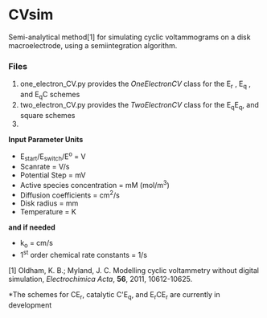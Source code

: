 # CVsim
Semi-analytical method[1] for simulating cyclic voltammograms on a disk macroelectrode, using a semiintegration algorithm.

### Files
1. one_electron_CV.py provides the *OneElectronCV* class for the E<sub>r</sub> , E<sub>q</sub> , and E<sub>q</sub>C schemes
2. two_electron_CV.py provides the *TwoElectronCV* class for the E<sub>q</sub>E<sub>q</sub>, and square schemes
3.

**Input Parameter Units**
- E<sub>start</sub>/E<sub>switch</sub>/E<sup>o</sup> = V
- Scanrate = V/s
- Potential Step = mV
- Active species concentration = mM (mol/m<sup>3</sup>)
- Diffusion coefficients = cm<sup>2</sup>/s
- Disk radius = mm
- Temperature = K

**and if needed**
- k<sub>o</sub> = cm/s
- 1<sup>st</sup> order chemical rate constants = 1/s


[1] Oldham, K. B.; Myland, J. C. Modelling cyclic voltammetry without 
    digital simulation, *Electrochimica Acta*, **56**, 2011, 10612-10625.

*The schemes for CE<sub>r</sub>, catalytic C'E<sub>q</sub>, and E<sub>r</sub>CE<sub>r</sub> are currently in development
